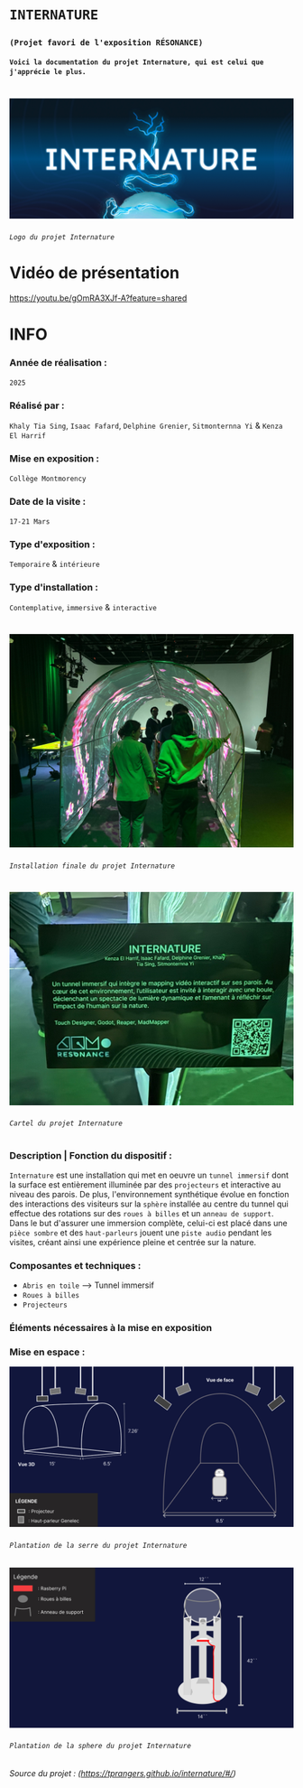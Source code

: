 

# `INTERNATURE`
### `(Projet favori de l'exposition RÉSONANCE)`

**`Voici la documentation du projet Internature, qui est celui que j'apprécie le plus.`**

# 

![logo_internature](./media/logo_internature.jpg)
###### `Logo du projet Internature` 

#

# Vidéo de présentation
https://youtu.be/gOmRA3XJf-A?feature=shared

#

# INFO

### Année de réalisation :
`2025`

### Réalisé par : 
`Khaly Tia Sing`, `Isaac Fafard`, `Delphine Grenier`, `Sitmonternna Yi` & `Kenza El Harrif`

### Mise en exposition :
`Collège Montmorency`

### Date de la visite :
`17-21 Mars`

### Type d'exposition :
`Temporaire` & `intérieure`

### Type d'installation :
`Contemplative`, `immersive` & `interactive`

#

![finale_internature](./media/finale_internature.jpg)
###### `Installation finale du projet Internature`

#

![cartel_internature](./media/cartel_internature.jpg)
###### `Cartel du projet Internature` 

#

### Description | Fonction du dispositif : 
`Internature` est une installation qui met en oeuvre un `tunnel immersif` dont la surface est entièrement illuminée par des `projecteurs` et interactive au niveau des parois. De plus, l'environnement synthétique évolue en fonction des interactions des visiteurs sur la `sphère` installée au centre du tunnel qui effectue des rotations sur des `roues à billes` et un `anneau de support`. Dans le but d'assurer une immersion complète, celui-ci est placé dans une `pièce sombre` et des `haut-parleurs` jouent une `piste audio` pendant les visites, créant ainsi une expérience pleine et centrée sur la nature.

### Composantes et techniques :
- `Abris en toile` --> Tunnel immersif
- `Roues à billes`
- `Projecteurs`

### Éléments nécessaires à la mise en exposition

### Mise en espace	:

 
![plantation_serre_internature](./media/plantation_serre_internature.jpg)
###### `Plantation de la serre du projet Internature`

![plantation_sphere_internature](./media/plantation_sphere_internature.jpg)
###### `Plantation de la sphere du projet Internature`

###### Source du projet : (https://tprangers.github.io/internature/#/)

#
